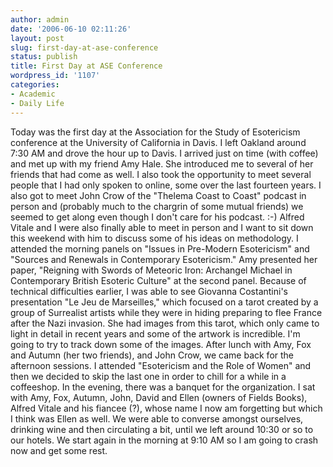 ```yaml
---
author: admin
date: '2006-06-10 02:11:26'
layout: post
slug: first-day-at-ase-conference
status: publish
title: First Day at ASE Conference
wordpress_id: '1107'
categories:
- Academic
- Daily Life
---
```


Today was the first day at the Association for the Study of Esotericism
conference at the University of California in Davis. I left Oakland
around 7:30 AM and drove the hour up to Davis. I arrived just on time
(with coffee) and met up with my friend Amy Hale. She introduced me to
several of her friends that had come as well. I also took the
opportunity to meet several people that I had only spoken to online,
some over the last fourteen years. I also got to meet John Crow of the
"Thelema Coast to Coast" podcast in person and (probably much to the
chargrin of some mutual friends) we seemed to get along even though I
don't care for his podcast. :-) Alfred Vitale and I were also finally
able to meet in person and I want to sit down this weekend with him to
discuss some of his ideas on methodology. I attended the morning panels
on "Issues in Pre-Modern Esotericism" and "Sources and Renewals in
Contemporary Esotericism." Amy presented her paper, "Reigning with
Swords of Meteoric Iron: Archangel Michael in Contemporary British
Esoteric Culture" at the second panel. Because of technical difficulties
earlier, I was able to see Giovanna Costantini's presentation "Le Jeu de
Marseilles," which focused on a tarot created by a group of Surrealist
artists while they were in hiding preparing to flee France after the
Nazi invasion. She had images from this tarot, which only came to light
in detail in recent years and some of the artwork is incredible. I'm
going to try to track down some of the images. After lunch with Amy, Fox
and Autumn (her two friends), and John Crow, we came back for the
afternoon sessions. I attended "Esotericism and the Role of Women" and
then we decided to skip the last one in order to chill for a while in a
coffeeshop. In the evening, there was a banquet for the organization. I
sat with Amy, Fox, Autumn, John, David and Ellen (owners of Fields
Books), Alfred Vitale and his fiancee (?), whose name I now am
forgetting but which I think was Ellen as well. We were able to converse
amongst ourselves, drinking wine and then circulating a bit, until we
left around 10:30 or so to our hotels. We start again in the morning at
9:10 AM so I am going to crash now and get some rest.
